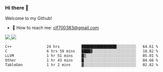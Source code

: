 ### Hi there 👋

<!--
**clingfei/clingfei** is a ✨ _special_ ✨ repository because its `README.md` (this file) appears on your GitHub profile.

Here are some ideas to get you started:

- 🔭 I’m currently working on ...
- 🌱 I’m currently learning ...
- 👯 I’m looking to collaborate on ...
- 🤔 I’m looking for help with ...
- 💬 Ask me about ...
- 📫 How to reach me: ...
- 😄 Pronouns: ...
- ⚡ Fun fact: ...
-->
Welcome to my Github!
- 📧 How to reach me: clf700383@gmail.com

<a href="https://github.com/anuraghazra/github-readme-stats">
  <img src="https://github-readme-stats.vercel.app/api?username=clingfei&count_private=true&show_icons=true&include_all_commits=true&line_height=21&hide_border=true&repo=github-readme-stats" />
</a>
<a href="https://github.com/anuraghazra/convoychat">
  <img src="https://github-readme-stats.vercel.app/api/top-langs/?username=clingfei&hide=Tcl,Perl,Makefile,CSS,HTML,Yacc,Lex,Verilog&langs_count=6&layout=compact&hide_border=true&repo=convoychat" />
</a>

<!--START_SECTION:waka-->

```txt
C++                24 hrs          ████████████████░░░░░░░░░   64.61 %
C                  6 hrs 59 mins   ████▓░░░░░░░░░░░░░░░░░░░░   18.82 %
LLVM               1 hr 51 mins    █▒░░░░░░░░░░░░░░░░░░░░░░░   05.01 %
Other              1 hr 43 mins    █░░░░░░░░░░░░░░░░░░░░░░░░   04.66 %
TableGen           1 hr 2 mins     ▓░░░░░░░░░░░░░░░░░░░░░░░░   02.82 %
```

<!--END_SECTION:waka-->
